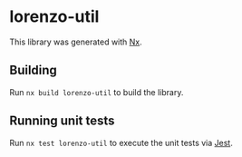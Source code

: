 # lorenzo-util

This library was generated with [Nx](https://nx.dev).

## Building

Run `nx build lorenzo-util` to build the library.

## Running unit tests

Run `nx test lorenzo-util` to execute the unit tests via [Jest](https://jestjs.io).
